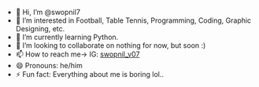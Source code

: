 - 👋 Hi, I’m @swopnil7
- 👀 I’m interested in Football, Table Tennis, Programming, Coding, Graphic Designing, etc.
- 🌱 I’m currently learning Python.
- 💞️ I’m looking to collaborate on nothing for now, but soon :)
- 📫 How to reach me-> IG: [swopnil_v07](https://www.instagram.com/swopnil_v07/)
- 😄 Pronouns: he/him
- ⚡ Fun fact: Everything about me is boring lol..

<!---
swopnil7/swopnil7 is a ✨ special ✨ repository because its `README.md` (this file) appears on your GitHub profile.
You can click the Preview link to take a look at your changes.
--->
